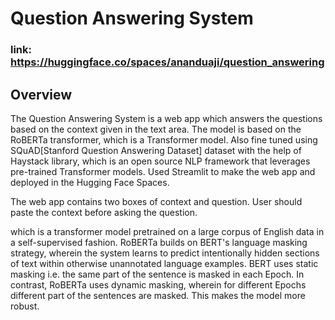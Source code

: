 # Question Answering System
### link: https://huggingface.co/spaces/ananduaji/question_answering

## Overview
The Question Answering System is a web app which answers the questions based on the context given in the text area. The model is based on the RoBERTa transformer, which is a Transformer model. Also fine tuned using SQuAD[Stanford Question Answering Dataset] dataset with the help of Haystack library, which is an open source NLP framework that leverages pre-trained Transformer models. Used Streamlit to make the web app and deployed in the Hugging Face Spaces.

The web app contains two boxes of context and question. User should paste the context before asking the question.




which is a transformer model pretrained on a large corpus of English data in a self-supervised fashion. RoBERTa builds on BERT's language masking strategy, wherein the system learns to predict intentionally hidden sections of text within otherwise unannotated language examples. BERT uses static masking i.e. the same part of the sentence is masked in each Epoch. In contrast, RoBERTa uses dynamic masking, wherein for different Epochs different part of the sentences are masked. This makes the model more robust.
